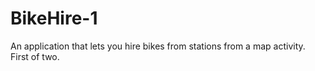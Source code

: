 # BikeHire-1
An application that lets you hire bikes from stations from a map activity. First of two.
